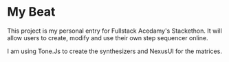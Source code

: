 # My Beat 

This project is my personal entry for Fullstack Acedamy's Stackethon. It will allow users to create, modify and use their own step sequencer online. 

I am using Tone.Js to create the synthesizers and NexusUI for the matrices.